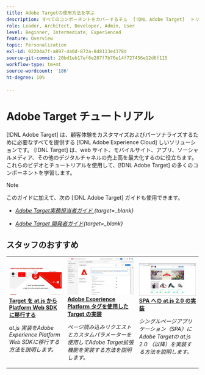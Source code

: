 ```yaml
---
title: Adobe Targetの使用方法を学ぶ
description: すべてのコンポーネントをカバーするチュ  [!DNL Adobe Target]  トリアルとビデオのこのコレクションでの使用方法を説明します。
role: Leader, Architect, Developer, Admin, User
level: Beginner, Intermediate, Experienced
feature: Overview
topic: Personalization
exl-id: 02204a7f-a897-4a0d-872a-8d8113e4378d
source-git-commit: 20bd1eb17ef6e287f7b76e14f727456e12d6f115
workflow-type: tm+mt
source-wordcount: '186'
ht-degree: 10%

---
```


# Adobe Target チュートリアル

[!DNL Adobe Target] は、顧客体験をカスタマイズおよびパーソナライズするために必要なすべてを提供する [!DNL Adobe Experience Cloud] しいソリューションです。 [!DNL Target] は、web サイト、モバイルサイト、アプリ、ソーシャルメディア、その他のデジタルチャネルの売上高を最大化するのに役立ちます。 これらのビデオとチュートリアルを使用して、[!DNL Adobe Target] の多くのコンポーネントを学習します。

>[!NOTE]
>
>このガイドに加えて、次の [!DNL Adobe Target] ガイドも使用できます。
>
>* *[Adobe Target実務担当者ガイド &#x200B;](https://experienceleague.adobe.com/docs/target/using/target-home.html?lang=ja){target=_blank}*
>
>* *[Adobe Target 開発者ガイド](https://experienceleague.adobe.com/docs/target-dev/developer/overview.html?lang=ja){target=_blank}*

<div id="recs-overview-body-1"></div>
<div id="recs-overview-body-2"></div>
<div id="recs-overview-body-3"></div>
<div id="recs-overview-body-4"></div>
<div id="recs-overview-body-5"></div>
<div id="recs-overview-body-6"></div>

## スタッフのおすすめ

<table style="margin-top: 0 !important">
<tr>
  <td>
    <a href="https://experienceleague.adobe.com/docs/platform-learn/migrate-target-to-websdk/introduction.html?lang=ja">
      <img alt="Target を at.js から Platform Web SDKに移行する" src="./assets/thumb_websdk.jpg" />
    </a>
    <div>
      <a href="https://experienceleague.adobe.com/docs/platform-learn/migrate-target-to-websdk/introduction.html?lang=ja">
    <strong>Target を at.js から Platform Web SDKに移行する </strong>
    </a>
    </div>
    <p>
    <em>at.js 実装をAdobe Experience Platform Web SDKに移行する方法を説明します。</em>
    <p>
  </td>
  <td>
    <a href="https://experienceleague.adobe.com/docs/platform-learn/implement-in-websites/implement-solutions/target.html?lang=ja"> 
      <img alt="Adobe Experience Platform タグを使用した Target の実装" src="./assets/add-adobe-target.jpg"/>
    </a>
    <div>
      <a href="https://experienceleague.adobe.com/docs/platform-learn/implement-in-websites/implement-solutions/target.html?lang=ja">
    <strong>Adobe Experience Platform タグを使用した Target の実装 </strong>
    </a>
    </div>
    <p>
    <em> ページ読み込みリクエストとカスタムパラメーターを使用してAdobe Target拡張機能を実装する方法を説明します。</em>
    <p>
  </td>
   <td>
    <a href="https://experienceleague.adobe.com/docs/target-learn/tutorials/implementation/implement-atjs-20-in-a-single-page-application.html?lang=ja">
      <img alt="Adobe Targetの at.js 2.0 のシングルページアプリケーション（SPA）への実装" src="./assets/26248.png" />
    </a>
    <div>
    <a href="https://experienceleague.adobe.com/docs/target-learn/tutorials/implementation/implement-atjs-20-in-a-single-page-application.html?lang=ja">
    <strong>SPA への at.js 2.0 の実装 </strong>
    </a>
    </div>
    <p>
    <em> シングルページアプリケーション（SPA）にAdobe Targetの at.js 2.0 （以降）を実装する方法を説明します。</em>
    <p>
  </td>
</tr>
</table>